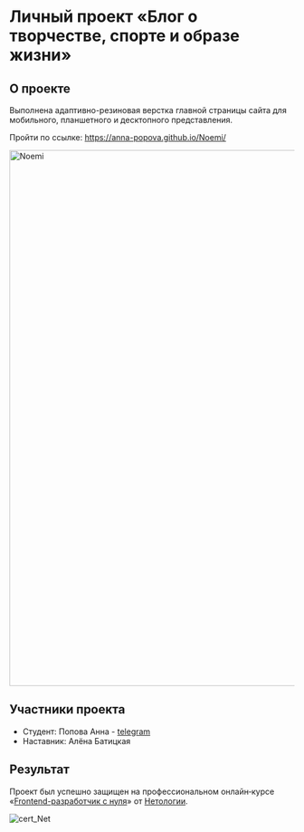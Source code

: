 # Личный проект «Блог о творчестве, спорте и образе жизни» 

## О проекте

Выполнена адаптивно-резиновая верстка главной страницы сайта для мобильного, планшетного и десктопного представления.

Пройти по ссылке: https://anna-popova.github.io/Noemi/

<img width="947" alt="Noemi" src="https://user-images.githubusercontent.com/61383401/153172734-64b4d3e2-0b3a-48c4-8be3-7f52c8f706b0.png">

## Участники проекта

* Студент: Попова Анна - [telegram](https://t.me/naprimer_anika)
* Наставник: Алёна Батицкая

## Результат

Проект был успешно защищен на профессиональном онлайн‑курсе «[Frontend-разработчик с нуля](https://netology.ru/programs/front-end#/)» от [Нетологии](https://netology.ru/).

![cert_Net](https://user-images.githubusercontent.com/61383401/153174911-0076abf6-4179-448b-b9bd-72988658724a.JPG)

